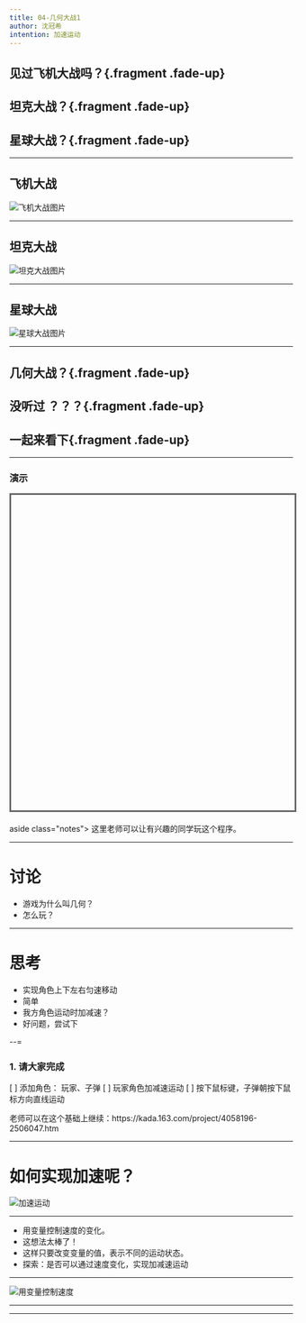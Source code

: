```yaml
---
title: 04-几何大战1
author: 沈冠希
intention: 加速运动
---
```


## 见过飞机大战吗？{.fragment .fade-up}
## 坦克大战？{.fragment .fade-up}
## 星球大战？{.fragment .fade-up}

---

## 飞机大战
![飞机大战图片](https://i.loli.net/2019/11/18/tchR7T4zCoIBrau.png)

---

## 坦克大战
![坦克大战图片](https://i.loli.net/2019/11/18/d4eiFRyvqhrxzTO.png)

---

## 星球大战
![星球大战图片](https://i.loli.net/2019/11/18/zmw61aCIAVjuh2L.png)

---

## 几何大战？{.fragment .fade-up}
## 没听过  ？？？{.fragment .fade-up}
## 一起来看下{.fragment .fade-up}

---

### 演示

<iframe data-src="https://kada.163.com/project/4105447-3299042.htm" width="800" height="560" frameborder="0" marginwidth="0" marginheight="0" scrolling="yes" style="border:3px solid #666; margin-bottom:5px; max-width: 100%;" allowfullscreen=""></iframe>

aside class="notes">
    这里老师可以让有兴趣的同学玩这个程序。
</aside>


---

# 讨论
- 游戏为什么叫几何？
- 怎么玩？

---

# 思考
- 实现角色上下左右匀速移动
 - 简单
- 我方角色运动时加减速？
 - 好问题，尝试下

--=

### 1. 请大家完成

[ ] 添加角色： 玩家、子弹
[ ] 玩家角色加减速运动
[ ] 按下鼠标键，子弹朝按下鼠标方向直线运动


<aside class="notes">
    老师可以在这个基础上继续：https://kada.163.com/project/4058196-2506047.htm
</aside>

---

# 如何实现加速呢？
![加速运动](https://i.loli.net/2019/11/18/HYL9nbmzyGigZTl.png)

---

- 用变量控制速度的变化。
- 这想法太棒了！
- 这样只要改变变量的值，表示不同的运动状态。
- 探索：是否可以通过速度变化，实现加减速运动
---

![用变量控制速度](https://i.loli.net/2019/11/18/PBDpeQORTXjnrxi.png)

---

---